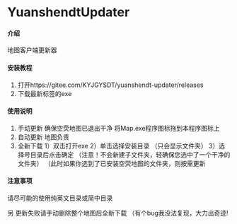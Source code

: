 # YuanshendtUpdater

#### 介绍
地图客户端更新器

#### 安装教程

1.  打开https://gitee.com/KYJGYSDT/yuanshendt-updater/releases
2.  下载最新标签的exe

#### 使用说明

1.  手动更新  确保空荧地图已退出干净 将Map.exe程序图标拖到本程序图标上
2.  自动更新  地图负责
3.  全新下载 
            1）双击打开exe
            2）单击选择安装目录 （只会显示文件夹）
            3）选择号目录后点击确定 （注意！不会新建子文件夹，轻确保您选中了一个干净的文件夹）
                （此时如果你选到了已安装空荧地图的文件夹，则按需更新
#### 注意事项

请尽可能的使用纯英文目录或简中目录

另 更新失败请手动删除整个地图后全新下载
    （有个bug我没法复现，大力出奇迹!
    [ ](https://images.gitee.com/uploads/images/2021/0918/222959_86be40cd_5685289.gif "E3H(K8E`4Q9O(UE}XC(@_ND.gif")